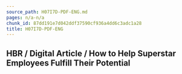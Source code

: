```yaml
---
source_path: H07I7D-PDF-ENG.md
pages: n/a-n/a
chunk_id: 87dd191e7d042ddf37590cf936a4dd6c3adc1a28
title: H07I7D-PDF-ENG
---
```

## HBR / Digital Article / How to Help Superstar Employees Fulfill Their Potential

